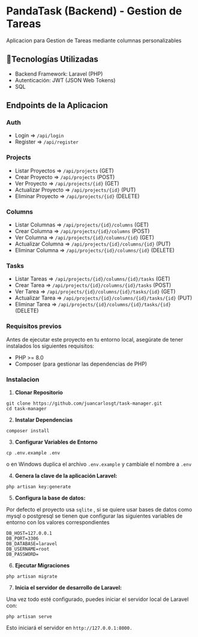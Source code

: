 # PandaTask (Backend) - Gestion de Tareas

Aplicacion para Gestion de Tareas mediante columnas personalizables

## 🚀Tecnologías Utilizadas

- Backend Framework: Laravel  (PHP)
- Autenticación: JWT (JSON Web Tokens)
- SQL

## Endpoints de la Aplicacion

### Auth
- Login => `/api/login`
- Register => `/api/register`
### Projects
- Listar Proyectos => `/api/projects`  (GET)
- Crear Proyecto => `/api/projects` (POST)
- Ver Proyecto => `/api/projects/{id}` (GET)
- Actualizar Proyecto => `/api/projects/{id}` (PUT)
- Eliminar Proyecto => `/api/projects/{id}` (DELETE)
### Columns
- Listar Columnas => `/api/projects/{id}/columns`  (GET)
- Crear Columna => `/api/projects/{id}/columns` (POST)
- Ver Columna => `/api/projects/{id}/columns/{id}` (GET)
- Actualizar Columna => `/api/projects/{id}/columns/{id}` (PUT)
- Eliminar Columna => `/api/projects/{id}/columns/{id}` (DELETE)
### Tasks
- Listar Tareas => `/api/projects/{id}/columns/{id}/tasks`  (GET)
- Crear Tarea => `/api/projects/{id}/columns/{id}/tasks` (POST)
- Ver Tarea => `/api/projects/{id}/columns/{id}/tasks/{id}` (GET)
- Actualizar Tarea => `/api/projects/{id}/columns/{id}/tasks/{id}` (PUT)
- Eliminar Tarea => `/api/projects/{id}/columns/{id}/tasks/{id}` (DELETE)

### Requisitos previos

Antes de ejecutar este proyecto en tu entorno local, asegúrate de tener instalados los siguientes requisitos:

- PHP >= 8.0
- Composer (para gestionar las dependencias de PHP)

### Instalacion

1. **Clonar Repositorio**
```
git clone https://github.com/juancarlosgt/task-manager.git
cd task-manager
```

2. **Instalar Dependencias**
```
composer install
```
3. **Configurar Variables de Entorno**
```
cp .env.example .env
```
o en Windows duplica el archivo `.env.example` y cambiale el nombre a `.env`

4. **Genera la clave de la aplicación Laravel:**
```
php artisan key:generate
```

5. **Configura la base de datos:**

Por defecto el proyecto usa `sqlite` , si se quiere usar bases de datos como mysql o postgresql se tienen que configurar las siguientes variables de entorno con los valores correspondientes
```
DB_HOST=127.0.0.1
DB_PORT=3306
DB_DATABASE=laravel
DB_USERNAME=root
DB_PASSWORD=
```

6. **Ejecutar Migraciones**

```
php artisan migrate
```

7. **Inicia el servidor de desarrollo de Laravel:**

Una vez todo esté configurado, puedes iniciar el servidor local de Laravel con:
```
php artisan serve
```
Esto iniciará el servidor en `http://127.0.0.1:8000.`